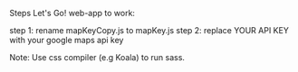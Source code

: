 Steps Let's Go! web-app to work:

step 1: rename mapKeyCopy.js to mapKey.js
step 2: replace YOUR API KEY with your google maps api key

Note: Use css compiler (e.g Koala) to run sass.